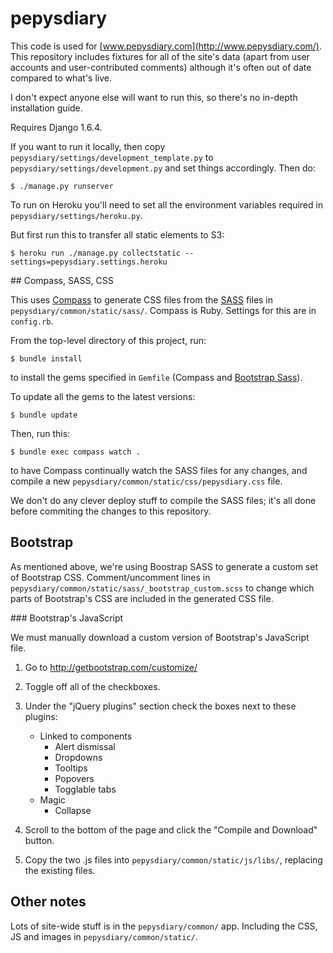pepysdiary
==========

This code is used for [www.pepysdiary.com](http://www.pepysdiary.com/). This repository includes fixtures for all of the site's data (apart from user accounts and user-contributed comments) although it's often out of date compared to what's live.

I don't expect anyone else will want to run this, so there's no in-depth installation guide.

Requires Django 1.6.4.

If you want to run it locally, then copy `pepysdiary/settings/development_template.py` to `pepysdiary/settings/development.py` and set things accordingly. Then do:

	$ ./manage.py runserver

To run on Heroku you'll need to set all the environment variables required in `pepysdiary/settings/heroku.py`.

But first run this to transfer all static elements to S3:

	$ heroku run ./manage.py collectstatic --settings=pepysdiary.settings.heroku

## Compass, SASS, CSS

This uses [Compass](http://compass-style.org/) to generate CSS files from the [SASS](http://sass-lang.com/) files in `pepysdiary/common/static/sass/`. Compass is Ruby. Settings for this are in `config.rb`.

From the top-level directory of this project, run:

	$ bundle install

to install the gems specified in `Gemfile` (Compass and [Bootstrap Sass](https://github.com/twbs/bootstrap-sass/)).

To update all the gems to the latest versions:

	$ bundle update

Then, run this:

	$ bundle exec compass watch .

to have Compass continually watch the SASS files for any changes, and compile a new `pepysdiary/common/static/css/pepysdiary.css` file.

We don't do any clever deploy stuff to compile the SASS files; it's all done before commiting the changes to this repository.

## Bootstrap

As mentioned above, we're using Boostrap SASS to generate a custom set of Bootstrap CSS. Comment/uncomment lines in `pepysdiary/common/static/sass/_bootstrap_custom.scss` to change which parts of Bootstrap's CSS are included in the generated CSS file.

### Bootstrap's JavaScript

We must manually download a custom version of Bootstrap's JavaScript file.

1. Go to http://getbootstrap.com/customize/
2. Toggle off all of the checkboxes.
3. Under the "jQuery plugins" section check the boxes next to these plugins:

	* Linked to components
		* Alert dismissal
		* Dropdowns
		* Tooltips
		* Popovers
		* Togglable tabs
	* Magic
		* Collapse

4. Scroll to the bottom of the page and click the "Compile and Download" button.
5. Copy the two .js files into `pepysdiary/common/static/js/libs/`, replacing the existing files.


## Other notes

Lots of site-wide stuff is in the `pepysdiary/common/` app. Including the CSS, JS and images in `pepysdiary/common/static/`.
